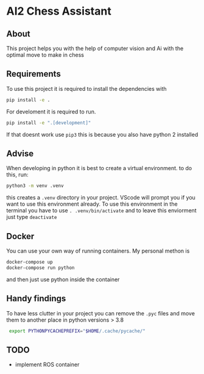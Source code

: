 # AI2 Chess Assistant

## About

This project helps you with the help of computer vision and Ai with the optimal move to make in chess

## Requirements

To use this project it is required to install the dependencies with

```bash
pip install -e .
```

For develoment it is required to run.

```bash
pip install -e ".[development]"
```

If that doesnt work use `pip3` this is because you also have python 2 installed

## Advise

When developing in python it is best to create a virtual environment. to do this, run:

```bash
python3 -m venv .venv
```

this creates a `.venv` directory in your project. VScode will prompt you if you want to use this environment already.
To use this environment in the terminal you have to use `. .venv/bin/activate` and to leave this enviorment just type `deactivate`

## Docker

You can use your own way of running containers. My personal methon is

```bash
docker-compose up
docker-compose run python
```

and then just use python inside the container

## Handy findings

To have less clutter in your project you can remove the `.pyc` files and move them to another place in python versions > 3.8

```bash
 export PYTHONPYCACHEPREFIX="$HOME/.cache/pycache/"
```

## TODO

- implement ROS container
